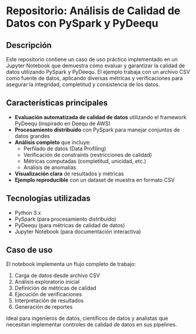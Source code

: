 # Repositorio: Análisis de Calidad de Datos con PySpark y PyDeequ

## Descripción
Este repositorio contiene un caso de uso práctico implementado en un Jupyter Notebook que demuestra cómo evaluar y garantizar la calidad de datos utilizando PySpark y PyDeequ. El ejemplo trabaja con un archivo CSV como fuente de datos, aplicando diversas métricas y verificaciones para asegurar la integridad, completitud y consistencia de los datos.

## Características principales
- **Evaluación automatizada de calidad de datos** utilizando el framework PyDeequ (inspirado en Deequ de AWS)
- **Procesamiento distribuido** con PySpark para manejar conjuntos de datos grandes
- **Análisis completo** que incluye:
  - Perfilado de datos (Data Profiling)
  - Verificación de constraints (restricciones de calidad)
  - Métricas computadas (completitud, unicidad, etc.)
  - Análisis de anomalías
- **Visualización clara** de resultados y métricas
- **Ejemplo reproducible** con un dataset de muestra en formato CSV

## Tecnologías utilizadas
- Python 3.x
- PySpark (para procesamiento distribuido)
- PyDeequ (para métricas de calidad de datos)
- Jupyter Notebook (para documentación interactiva)


## Caso de uso
El notebook implementa un flujo completo de trabajo:
1. Carga de datos desde archivo CSV
2. Análisis exploratorio inicial
3. Definición de métricas de calidad
4. Ejecución de verificaciones
5. Interpretación de resultados
6. Generación de reportes

Ideal para ingenieros de datos, científicos de datos y analistas que necesitan implementar controles de calidad de datos en sus pipelines.
